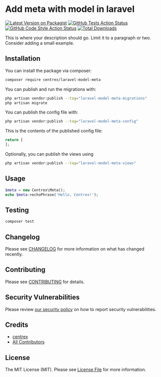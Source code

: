 # Add meta with model in laravel

[![Latest Version on Packagist](https://img.shields.io/packagist/v/centrex/laravel-model-meta.svg?style=flat-square)](https://packagist.org/packages/centrex/laravel-model-meta)
[![GitHub Tests Action Status](https://img.shields.io/github/actions/workflow/status/centrex/laravel-model-meta/run-tests.yml?branch=main&label=tests&style=flat-square)](https://github.com/centrex/laravel-model-meta/actions?query=workflow%3Arun-tests+branch%3Amain)
[![GitHub Code Style Action Status](https://img.shields.io/github/actions/workflow/status/centrex/laravel-model-meta/fix-php-code-style-issues.yml?branch=main&label=code%20style&style=flat-square)](https://github.com/centrex/laravel-model-meta/actions?query=workflow%3A"Fix+PHP+code+style+issues"+branch%3Amain)
[![Total Downloads](https://img.shields.io/packagist/dt/centrex/laravel-model-meta?style=flat-square)](https://packagist.org/packages/centrex/laravel-model-meta)

This is where your description should go. Limit it to a paragraph or two. Consider adding a small example.

## Installation

You can install the package via composer:

```bash
composer require centrex/laravel-model-meta
```

You can publish and run the migrations with:

```bash
php artisan vendor:publish --tag="laravel-model-meta-migrations"
php artisan migrate
```

You can publish the config file with:

```bash
php artisan vendor:publish --tag="laravel-model-meta-config"
```

This is the contents of the published config file:

```php
return [
];
```

Optionally, you can publish the views using

```bash
php artisan vendor:publish --tag="laravel-model-meta-views"
```

## Usage

```php
$meta = new Centrex\Meta();
echo $meta->echoPhrase('Hello, Centrex!');
```

## Testing

```bash
composer test
```

## Changelog

Please see [CHANGELOG](CHANGELOG.md) for more information on what has changed recently.

## Contributing

Please see [CONTRIBUTING](CONTRIBUTING.md) for details.

## Security Vulnerabilities

Please review [our security policy](../../security/policy) on how to report security vulnerabilities.

## Credits

- [centrex](https://github.com/centrex)
- [All Contributors](../../contributors)

## License

The MIT License (MIT). Please see [License File](LICENSE.md) for more information.
